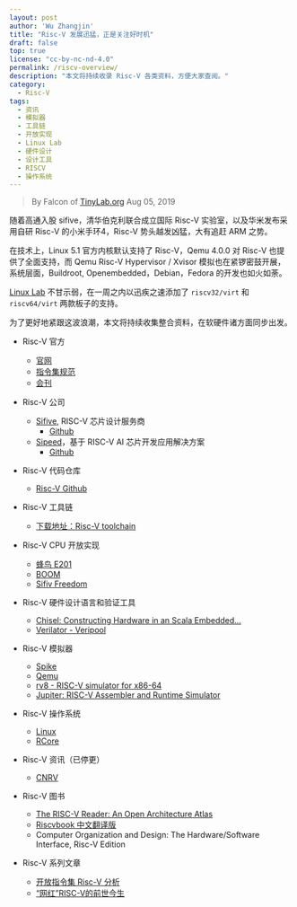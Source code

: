 ```yaml
---
layout: post
author: 'Wu Zhangjin'
title: "Risc-V 发展迅猛，正是关注好时机"
draft: false
top: true
license: "cc-by-nc-nd-4.0"
permalink: /riscv-overview/
description: "本文将持续收录 Risc-V 各类资料，方便大家查阅。"
category:
  - Risc-V
tags:
  - 资讯
  - 模拟器
  - 工具链
  - 开放实现
  - Linux Lab
  - 硬件设计
  - 设计工具
  - RISCV
  - 操作系统
---
```


> By Falcon of [TinyLab.org][1]
> Aug 05, 2019

随着高通入股 sifive，清华伯克利联合成立国际 Risc-V 实验室，以及华米发布采用自研 Risc-V 的小米手环4，Risc-V 势头越发凶猛，大有追赶 ARM 之势。

在技术上，Linux 5.1 官方内核默认支持了 Risc-V，Qemu 4.0.0 对 Risc-V 也提供了全面支持，而 Qemu Risc-V Hypervisor / Xvisor 模拟也在紧锣密鼓开展，系统层面，Buildroot, Openembedded，Debian，Fedora 的开发也如火如荼。

[Linux Lab](http://tinylab.org/linux-lab) 不甘示弱，在一周之内以迅疾之速添加了 `riscv32/virt` 和 `riscv64/virt` 两款板子的支持。

为了更好地紧跟这波浪潮，本文将持续收集整合资料，在软硬件诸方面同步出发。

* Risc-V 官方
    - [官网](https://riscv.org)
    - [指令集规范](https://riscv.org/specifications)
    - [会刊](https://riscv.org/category/workshops/proceedings)

* Risc-V 公司
    - [Sifive](https://sifive.com), RISC-V 芯片设计服务商
      - [Github](http://github.com/sifive)
    - [Sipeed](https://www.sipeed.com/)，基于 RISC-V AI 芯片开发应用解决方案
      - [Github](https://github.com/sipeed)

* Risc-V 代码仓库
    - [Risc-V Github](https://github.com/riscv)

* Risc-V 工具链
    - [下载地址：Risc-V toolchain](https://github.com/gnu-mcu-eclipse/riscv-none-gcc/releases)

* Risc-V CPU 开放实现
    - [蜂鸟 E201](https://github.com/SI-RISCV/e200_opensource/)
    - [BOOM](https://github.com/riscv-boom/riscv-boom)
    - [Sifiv Freedom](https://github.com/sifive/freedom)

* Risc-V 硬件设计语言和验证工具
    - [Chisel: Constructing Hardware in an Scala Embedded...](https://chisel.eecs.berkeley.edu/)
    - [Verilator - Veripool](https://www.veripool.org/wiki/verilator)

* Risc-V 模拟器
    - [Spike](https://github.com/riscv/riscv-isa-sim)
    - [Qemu](http://www.qemu.org)
    - [rv8 - RISC-V simulator for x86-64](https://rv8.io/)
    - [Jupiter: RISC-V Assembler and Runtime Simulator](https://github.com/andrescv/jupiter)

* Risc-V 操作系统
    - [Linux](http://www.kernel.org)
    - [RCore](https://github.com/oscourse-tsinghua/rcore_plus)

* Risc-V 资讯（已停更）
    - [CNRV](https://cnrv.io/)


* Risc-V 图书
    - [The RISC-V Reader: An Open Architecture Atlas](http://www.riscvbook.com)
    - [Riscvbook 中文翻译版](http://www.riscvbook.com/chinese/)
    - Computer Organization and Design: The Hardware/Software Interface, Risc-V Edition

* Risc-V 系列文章
    - [开放指令集 Risc-V 分析](https://medium.com/@yuxing.tang/the-risc-v-analysis-in-chinese-a26abaac03f3)
    - [“网红”RISC-V的前世今生](https://mp.weixin.qq.com/s/GOZYGHqubB-N-jKPhYN7RA)


[1]: http://tinylab.org

